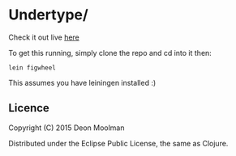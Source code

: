 # Undertype/

Check it out live [here](http://cmdrdats.github.com/undertype)

To get this running, simply clone the repo and cd into it then:

```
lein figwheel
```

This assumes you have leiningen installed :)

## Licence

Copyright (C) 2015 Deon Moolman

Distributed under the Eclipse Public License, the same as Clojure.